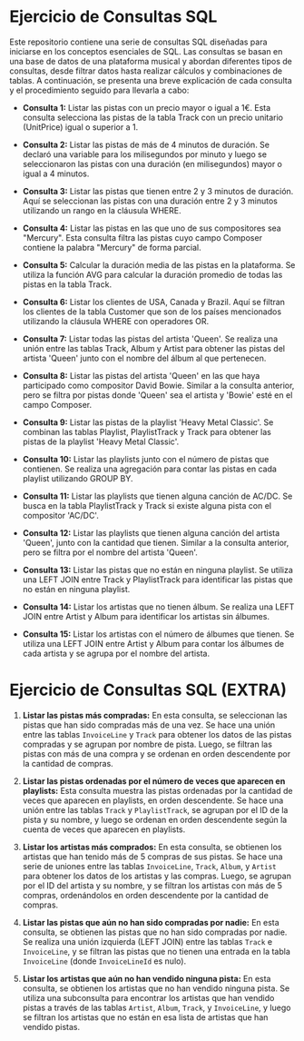 # Ejercicio de Consultas SQL 

Este repositorio contiene una serie de consultas SQL diseñadas para iniciarse en los conceptos esenciales de SQL. Las consultas se basan en una base de datos de una plataforma musical y abordan diferentes tipos de consultas, desde filtrar datos hasta realizar cálculos y combinaciones de tablas. A continuación, se presenta una breve explicación de cada consulta y el procedimiento seguido para llevarla a cabo:

- **Consulta 1:** Listar las pistas con un precio mayor o igual a 1€. Esta consulta selecciona las pistas de la tabla Track con un precio unitario (UnitPrice) igual o superior a 1.

- **Consulta 2:** Listar las pistas de más de 4 minutos de duración. Se declaró una variable para los milisegundos por minuto y luego se seleccionaron las pistas con una duración (en milisegundos) mayor o igual a 4 minutos.

- **Consulta 3:** Listar las pistas que tienen entre 2 y 3 minutos de duración. Aquí se seleccionan las pistas con una duración entre 2 y 3 minutos utilizando un rango en la cláusula WHERE.

- **Consulta 4:** Listar las pistas en las que uno de sus compositores sea "Mercury". Esta consulta filtra las pistas cuyo campo Composer contiene la palabra "Mercury" de forma parcial.

- **Consulta 5:** Calcular la duración media de las pistas en la plataforma. Se utiliza la función AVG para calcular la duración promedio de todas las pistas en la tabla Track.

- **Consulta 6:** Listar los clientes de USA, Canada y Brazil. Aquí se filtran los clientes de la tabla Customer que son de los países mencionados utilizando la cláusula WHERE con operadores OR.

- **Consulta 7:** Listar todas las pistas del artista 'Queen'. Se realiza una unión entre las tablas Track, Album y Artist para obtener las pistas del artista 'Queen' junto con el nombre del álbum al que pertenecen.

- **Consulta 8:** Listar las pistas del artista 'Queen' en las que haya participado como compositor David Bowie. Similar a la consulta anterior, pero se filtra por pistas donde 'Queen' sea el artista y 'Bowie' esté en el campo Composer.

- **Consulta 9:** Listar las pistas de la playlist 'Heavy Metal Classic'. Se combinan las tablas Playlist, PlaylistTrack y Track para obtener las pistas de la playlist 'Heavy Metal Classic'.

- **Consulta 10:** Listar las playlists junto con el número de pistas que contienen. Se realiza una agregación para contar las pistas en cada playlist utilizando GROUP BY.

- **Consulta 11:** Listar las playlists que tienen alguna canción de AC/DC. Se busca en la tabla PlaylistTrack y Track si existe alguna pista con el compositor 'AC/DC'.

- **Consulta 12:** Listar las playlists que tienen alguna canción del artista 'Queen', junto con la cantidad que tienen. Similar a la consulta anterior, pero se filtra por el nombre del artista 'Queen'.

- **Consulta 13:** Listar las pistas que no están en ninguna playlist. Se utiliza una LEFT JOIN entre Track y PlaylistTrack para identificar las pistas que no están en ninguna playlist.

- **Consulta 14:** Listar los artistas que no tienen álbum. Se realiza una LEFT JOIN entre Artist y Album para identificar los artistas sin álbumes.

- **Consulta 15:** Listar los artistas con el número de álbumes que tienen. Se utiliza una LEFT JOIN entre Artist y Album para contar los álbumes de cada artista y se agrupa por el nombre del artista.

# Ejercicio de Consultas SQL (EXTRA)

1. **Listar las pistas más compradas:** En esta consulta, se seleccionan las pistas que han sido compradas más de una vez. Se hace una unión entre las tablas `InvoiceLine` y `Track` para obtener los datos de las pistas compradas y se agrupan por nombre de pista. Luego, se filtran las pistas con más de una compra y se ordenan en orden descendente por la cantidad de compras.

2. **Listar las pistas ordenadas por el número de veces que aparecen en playlists:** Esta consulta muestra las pistas ordenadas por la cantidad de veces que aparecen en playlists, en orden descendente. Se hace una unión entre las tablas `Track` y `PlaylistTrack`, se agrupan por el ID de la pista y su nombre, y luego se ordenan en orden descendente según la cuenta de veces que aparecen en playlists.

3. **Listar los artistas más comprados:** En esta consulta, se obtienen los artistas que han tenido más de 5 compras de sus pistas. Se hace una serie de uniones entre las tablas `InvoiceLine`, `Track`, `Album`, y `Artist` para obtener los datos de los artistas y las compras. Luego, se agrupan por el ID del artista y su nombre, y se filtran los artistas con más de 5 compras, ordenándolos en orden descendente por la cantidad de compras.

4. **Listar las pistas que aún no han sido compradas por nadie:** En esta consulta, se obtienen las pistas que no han sido compradas por nadie. Se realiza una unión izquierda (LEFT JOIN) entre las tablas `Track` e `InvoiceLine`, y se filtran las pistas que no tienen una entrada en la tabla `InvoiceLine` (donde `InvoiceLineId` es nulo).

5. **Listar los artistas que aún no han vendido ninguna pista:** En esta consulta, se obtienen los artistas que no han vendido ninguna pista. Se utiliza una subconsulta para encontrar los artistas que han vendido pistas a través de las tablas `Artist`, `Album`, `Track`, y `InvoiceLine`, y luego se filtran los artistas que no están en esa lista de artistas que han vendido pistas.


